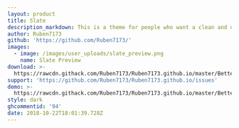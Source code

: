 ```yaml
---
layout: product
title: Slate
description_markdown: This is a theme for people who want a clean and dark look of discord.
author: Ruben7173
github: 'https://github.com/Ruben7173/'
images:
  - image: /images/user_uploads/slate_preview.png
    name: Slate Preview
download: >-
  https://rawcdn.githack.com/Ruben7173/Ruben7173.github.io/master/BetterDiscord-Themes/Slate-Theme/code.css
support: 'https://github.com/Ruben7173/Ruben7173.github.io/issues'
demo: >-
  https://rawcdn.githack.com/Ruben7173/Ruben7173.github.io/master/BetterDiscord-Themes/Slate-Theme/code.css
style: dark
ghcommentid: '94'
date: 2018-10-22T18:01:39.728Z
---
```


